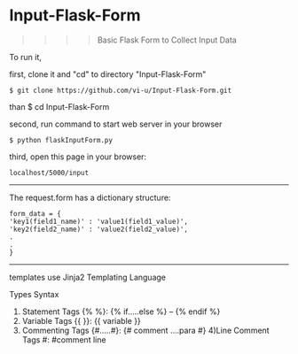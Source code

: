 # Input-Flask-Form
>>>>    Basic Flask Form to Collect Input Data

To run it,

first, clone it and "cd" to directory "Input-Flask-Form"

    $ git clone https://github.com/vi-u/Input-Flask-Form.git   
than
    $ cd Input-Flask-Form

second, run command to start web server in your browser

    $ python flaskInputForm.py

third, open this page in your browser:

    localhost/5000/input


****

The request.form has a dictionary structure:

    form_data = {
    'key1(field1_name)' : 'value1(field1_value)',
    'key2(field2_name)' : 'value2(field2_value)',
    .
    .
    }


*****

templates use Jinja2 Templating Language

Types	                Syntax

1) Statement Tags	{% %}: {% if…..else %} – {% endif %}
2) Variable Tags	{{ }}: {{ variable }}
3) Commenting Tags	{#…..#}: {# comment ….para #}
4)Line Comment Tags	#: #comment line

